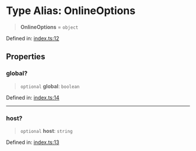 # Type Alias: OnlineOptions

> **OnlineOptions** = `object`

Defined in: [index.ts:12](https://github.com/benallfree/lab13/blob/c14b6cbe39823dfc265f5d26450ed040a344e64f/sdk/src/online/index.ts#L12)

## Properties

### global?

> `optional` **global**: `boolean`

Defined in: [index.ts:14](https://github.com/benallfree/lab13/blob/c14b6cbe39823dfc265f5d26450ed040a344e64f/sdk/src/online/index.ts#L14)

***

### host?

> `optional` **host**: `string`

Defined in: [index.ts:13](https://github.com/benallfree/lab13/blob/c14b6cbe39823dfc265f5d26450ed040a344e64f/sdk/src/online/index.ts#L13)
